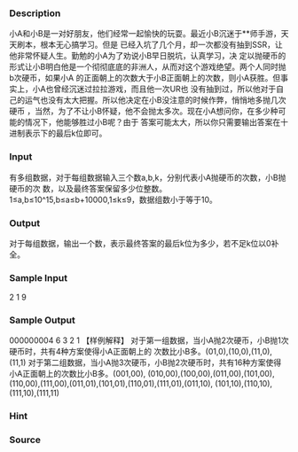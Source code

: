 
### Description
小A和小B是一对好朋友，他们经常一起愉快的玩耍。最近小B沉迷于**师手游，天天刷本，根本无心搞学习。但是
已经入坑了几个月，却一次都没有抽到SSR，让他非常怀疑人生。勤勉的小A为了劝说小B早日脱坑，认真学习，决
定以抛硬币的形式让小B明白他是一个彻彻底底的非洲人，从而对这个游戏绝望。两个人同时抛b次硬币，如果小A
的正面朝上的次数大于小B正面朝上的次数，则小A获胜。但事实上，小A也曾经沉迷过拉拉游戏，而且他一次UR也
没有抽到过，所以他对于自己的运气也没有太大把握。所以他决定在小B没注意的时候作弊，悄悄地多抛几次硬币
，当然，为了不让小B怀疑，他不会抛太多次。现在小A想问你，在多少种可能的情况下，他能够胜过小B呢？由于
答案可能太大，所以你只需要输出答案在十进制表示下的最后k位即可。

### Input
有多组数据，对于每组数据输入三个数a,b,k，分别代表小A抛硬币的次数，小B抛硬币的次
数，以及最终答案保留多少位整数。
1≤a,b≤10^15,b≤a≤b+10000,1≤k≤9，数据组数小于等于10。

### Output
对于每组数据，输出一个数，表示最终答案的最后k位为多少，若不足k位以0补全。

### Sample Input
2 1 9
### Sample Output
000000004
6
3 2 1
【样例解释】
对于第一组数据，当小A抛2次硬币，小B抛1次硬币时，共有4种方案使得小A正面朝上的
次数比小B多。(01,0),(10,0),(11,0),(11,1)
对于第二组数据，当小A抛3次硬币，小B抛2次硬币时，共有16种方案使得小A正面朝上的次数比小B多。(001,00),
(010,00),(100,00),(011,00),(101,00),(110,00),(111,00),(011,01),(101,01),(110,01),(111,01),(011,10),
(101,10),(110,10),(111,10),(111,11)
### Hint

### Source
